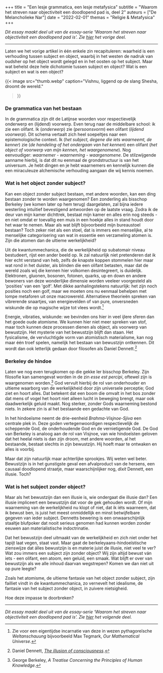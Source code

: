 +++
title    = "Een lesje grammatica, een lesje metafysica"
subtitle = "Waarom het streven naar objectiviteit een doodlopend pad is, deel 2"
auteurs  = ["De Melancholieke Nar"]
date     = "2022-02-01"
themas   = "Religie & Metafysica"
+++


_Dit essay maakt deel uit van de essay-serie 'Waarom het streven naar objectiviteit een doodlopend pad is'. Zie [hier](https://reactionair.nl/artikelen/overdenkingen-over-de-parabel-van-de-blinden-en-de-olifant/) het vorige deel._

---

Laten we het vorige artikel in één enkele zin recapituleren: waarheid is een verhouding tussen subject en object, waarbij in het westen de nadruk van oudsher op het object wordt gelegd en in het oosten op het subject. Maar wat behelst deze hele dichotomie tussen subject en object? Wat is een subject en wat is een object? 

{{< image
	src="thumb.webp"
	caption="Vishnu, liggend op de slang Shesha, droomt de wereld."
>}}


### De grammatica van het bestaan

In de grammatica zijn dit de Latijnse woorden voor respectievelijk onderwerp en (lijdend) voorwerp. Even terug naar de middelbare school: ik zie een olifant. Ik (_onderwerp_) zie (_persoonsvorm_) een olifant (_lijdend voorwerp_). Dit schema vertaalt zich heel soepeltjes naar een epistemologische context. Ik (_het subject, degene die iets waarneemt, de kenner_) zie (_de handeling of het ondergaan van het kennen_) een olifant (_het object of voorwerp van mijn kennen, het waargenomene_). Nog eenvoudiger: _waarnemer - waarneming - waargenomene_. De stilzwijgende aanname hierbij, is dat dit nu eenmaal de grondstructuur is van het universum. Je hebt dingen en je hebt waarnemers en kennelijk kunnen die een miraculeuze alchemische verhouding aangaan die wij kennis noemen.


### Wat is het object zonder subject?

Kan een object zonder subject bestaan, met andere woorden, kan een ding bestaan zonder te worden waargenomen? Een zonderling als bisschop Berkeley (we komen later op hem terug) daargelaten, zal bijna iedere westerling intuïtief bevestigend antwoorden op de laatste vraag. Zodra ik de deur van mijn kamer dichttrek, bestaat mijn kamer en alles erin nog steeds - en niet omdat er toevallig een muis in een hoekje alles in stand houdt door het waar te nemen. Maar als wat blijft bijvoorbeeld mijn bureaustoel bestaan? Toch zeker niet als een stoel, dat is immers een menselijke, al te menselijke categorisering van wat in essentie een verzameling atomen is. Zijn die atomen dan de ultieme werkelijkheid? 

Uit de kwantummechanica, die de werkelijkheid op subatomair niveau bestudeert, rijst een ander beeld op. Ik zal natuurlijk niet pretenderen dat ik hier echt verstand van heb, zelfs de knapste koppen stommelen hier maar wat rond in het duister, als blinden die een olifant betasten, maar dat de wereld zoals wij die kennen hier volkomen desintegreert, is duidelijk. Elektronen, gluonen, bosonen, fotonen, quarks, up en down en andere bewoners van deze wonderlijke dimensie worden veeleer voorgesteld als 'posities' van een 'golf'. Met dikke aanhalingstekens natuurlijk: het zijn noch posities noch een golf, maar we moeten ons nu eenmaal behelpen met lompe metaforen uit onze macrowereld. Alternatieve theorieën spreken van vibrerende snaartjes, van energievelden of van pure, onversneden wiskunde die op magische wijze tot vlees wordt.[^1]

Energie, vibraties, wiskunde: we bevinden ons hier in veel ijlere sferen dan het goede oude atomisme. We kunnen hier niet meer spreken van stof, maar toch kunnen deze processen dienen als object, als voorwerp van bewustzijn. Het mysterie van het bewustzijn blijft dan staan. Het fysicalisme, de vervluchtigde vorm van atomistisch materialisme, kan nog maar één troef spelen, namelijk het bestaan van bewustzijn ontkennen. Dit wordt dan ook letterlijk gedaan door filosofen als Daniel Dennett.[^2]


### Berkeley de hindoe

Laten we nog even terugkomen op die gekke Ier bisschop Berkeley. Zijn filosofie kan samengevat worden in de zin _esse est percipi_, oftewel zijn is waargenomen worden.[^3] God vervult hierbij de rol van onderhouder en ultieme waarborg van de werkelijkheid door zijn universele perceptie; God ziet en hoort alles. Dat betekent dat een boom die omvalt in het bos zonder dat mens of vogel het hoort niet alleen lucht in beweging brengt, maar ook daadwerkelijk geluid maakt. Nog sterker, zonder Gods waarneming bestond niets. In zekere zin is al het bestaande een gedachte van God.

In het hindoeïsme neemt de drie-eenheid _Brahma-Visjnoe-Sjiva_ een centrale plek in. Deze goden vertegenwoordigen respectievelijk de scheppende God, de onderhoudende God en de vernietigende God. De God van Berkeley is analoog aan de rol van Visjnoe, van wie hindoeïsten geloven dat het heelal niets is dan zijn droom, met andere woorden, al het bestaande, bestaat slechts in zijn bewustzijn. Hij hoeft maar te ontwaken en alles is voorbij. 

Maar dat zijn natuurlijk maar achterlijke sprookjes. Wij weten wel beter. Bewustzijn is in het gunstigste geval een afvalproduct van de hersens, een causaal doodlopend straatje, maar waarschijnlijker nog, _dixit_ Dennett, een illusie. Toch?


### Wat is het subject zonder object?

Maar als het bewustzijn dan een illusie is, wie ondergaat die illusie dan? Een illusie impliceert een bewustzijn dat voor de gek gehouden wordt. Of mijn waarneming van de werkelijkheid nu klopt of niet, dat ik íéts waarneem, dat ik bewust ben, is juist het meest onmiddellijk en minst betwijfelbare gegeven van ieder subject. Dennetts bewering is een onwaarschijnlijk staaltje blufpoker dat nooit serieus genomen had kunnen worden zonder eeuwen aan materialistische indoctrinatie.

Dat het bewustzijn deel uitmaakt van de werkelijkheid en zich niet onder het tapijt laat vegen, staat vast. Maar gaat de berkeleyaans-hindoeïstische zienswijze dat álles bewustzijn is en materie juist de illusie, niet veel te ver? Wat zou immers een subject zijn zonder object? Wij zijn altijd bewust ván iets - een olifant, een atoom, een geluid, een smaak. Wat blijft er over van bewustzijn als we alle inhoud daarvan wegstrepen? Komen we dan niet uit op pure leegte?

Zoals het atomisme, de ultieme fantasie van het object zonder subject, zijn failliet vindt in de kwantummechanica, zo vernevelt het idealisme, de fantasie van het subject zonder object, in zuivere nietsigheid. 

Hoe deze impasse te doorbreken?


---

_Dit essay maakt deel uit van de essay-serie ‘Waarom het streven naar objectiviteit een doodlopend pad is’. Zie [hier](https://reactionair.nl/artikelen/hoe-god-verstoppertje-speelt-met-zichzelf/) het volgende deel._


[^1]: Zie voor een eigentijdse incarnatie van deze in wezen pythagoreïsche _Weltanschauung_ bijvoorbeeld Max Tegmark, _Our Mathematical Universe_.
[^2]: Daniel Dennett, _[The illusion of consciousness](https://www.ted.com/talks/dan_dennett_the_illusion_of_consciousness)_.
[^3]: George Berkeley, _A Treatise Concerning the Principles of Human Knowledge_.
